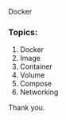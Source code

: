 Docker

### Topics:

1. Docker
2. Image
3. Container
4. Volume
5. Compose
6. Networking

Thank you.
